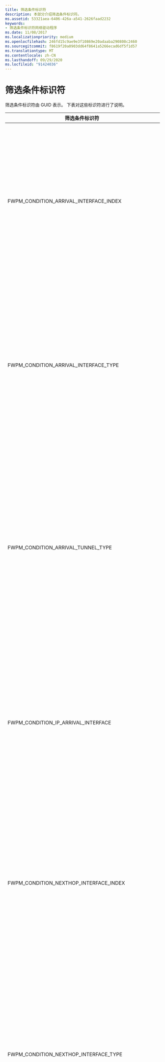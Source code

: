 ```yaml
---
title: 筛选条件标识符
description: 本部分介绍筛选条件标识符。
ms.assetid: 53321aea-6406-426a-a541-2626faad2232
keywords:
- 筛选条件标识符网络驱动程序
ms.date: 11/08/2017
ms.localizationpriority: medium
ms.openlocfilehash: 246fd15c9ae9e3f10869e20adaaba290808c2460
ms.sourcegitcommit: f8619f20a0903dd64f8641a5266ecad6df5f1d57
ms.translationtype: MT
ms.contentlocale: zh-CN
ms.lasthandoff: 09/29/2020
ms.locfileid: "91424036"
---
```

# <a name="filtering-condition-identifiers"></a>筛选条件标识符

筛选条件标识符由 GUID 表示。 下表对这些标识符进行了说明。

|筛选条件标识符|说明|
|----|----|
|FWPM_CONDITION_ARRIVAL_INTERFACE_INDEX|网络堆栈枚举的到达网络接口的索引。</br>WFP 使用到达接口来匹配此条件。 到达接口是在执行弱主机或转发之前，从网络进入 IP 堆栈入站之前，数据包看到的第一个接口。</br>出于重新授权目的，这种情况是不对称的，因为它本身就是入站条件。 这意味着，当延伸响应出站数据包上的入站连接时，WFP 将对此条件使用空值。</br>若要处理重新授权，必须使用第二个筛选器。 此第二个筛选器可以允许或阻止空值，也可以使用在这种情况下具有有效值的不同条件。 如果到达接口条件，接口条件的下一个跃点类将在出站数据包上具有有效接口。</br>请注意，此功能仅在 Windows Server 2008 R2、Windows 7 和更高版本的 Windows 中可用。|
|FWPM_CONDITION_ARRIVAL_INTERFACE_TYPE|由 Internet 分配的编号颁发机构 (IANA) 定义的到达网络接口的类型。 有关详细信息，请参阅 [IANAifType 定义](https://www.iana.org/assignments/ianaiftype-mib/ianaiftype-mib)。</br>WFP 使用到达接口来匹配此条件。 到达接口是在执行弱主机或转发之前，从网络进入 IP 堆栈入站之前，数据包看到的第一个接口。</br>出于重新授权目的，这种情况是不对称的，因为它本身就是入站条件。 这意味着，当延伸响应出站数据包上的入站连接时，WFP 将对此条件使用空值。</br>若要处理重新授权，必须使用第二个筛选器。 此第二个筛选器可以允许或阻止空值，也可以使用在这种情况下具有有效值的不同条件。 如果到达接口条件，接口条件的下一个跃点类将在出站数据包上具有有效接口。</br>请注意，这只在 Windows Server 2008 R2、Windows 7 和更高版本的 Windows 中 v。|
|FWPM_CONDITION_ARRIVAL_TUNNEL_TYPE|如果 IF_TYPE_TUNNEL [IP_ADAPTER_ADDRESSES](/windows/win32/api/iptypes/ns-iptypes-ip_adapter_addresses_lh) 结构的 IfType 成员，则为隧道使用的封装方法。 隧道类型由 IANA 定义。 有关详细信息，请参阅 [IANAifType 定义](https://www.iana.org/assignments/ianaiftype-mib/ianaiftype-mib) 和 Windows SDK [IP 帮助器](./ip-helper.md) 文档。</br>WFP 使用到达接口来匹配此条件。 到达接口是在执行弱主机或转发之前，从网络进入 IP 堆栈入站之前，数据包看到的第一个接口。</br>出于重新授权目的，这种情况是不对称的，因为它本身就是入站条件。 这意味着，当延伸响应出站数据包上的入站连接时，WFP 将对此条件使用空值。</br>若要处理重新授权，必须使用第二个筛选器。 此第二个筛选器可以允许或阻止空值，也可以使用在这种情况下具有有效值的不同条件。 如果到达接口条件，接口条件的下一个跃点类将在出站数据包上具有有效接口。</br>请注意，此功能仅在 Windows Server 2008 R2、Windows 7 和更高版本的 Windows 中可用。|
|FWPM_CONDITION_IP_ARRIVAL_INTERFACE|与到达 IP 地址关联的网络接口的 [LUID](/windows-hardware/drivers/ddi/igpupvdev/ns-igpupvdev-_luid) 。</br>WFP 使用到达接口来匹配此条件。 到达接口是在执行弱主机或转发之前，从网络进入 IP 堆栈入站之前，数据包看到的第一个接口。</br>出于重新授权目的，这种情况是不对称的，因为它本身就是入站条件。 这意味着，当延伸响应出站数据包上的入站连接时，WFP 将对此条件使用空值。</br>若要处理重新授权，必须使用第二个筛选器。 此第二个筛选器可以允许或阻止空值，也可以使用在这种情况下具有有效值的不同条件。 如果到达接口条件，接口条件的下一个跃点类将在出站数据包上具有有效接口。</br>请注意，此功能仅在 Windows Server 2008 R2、Windows 7 和更高版本的 Windows 中可用。|
|FWPM_CONDITION_NEXTHOP_INTERFACE_INDEX|网络堆栈枚举的到达网络接口的索引。</br>WFP 使用下一个跃点接口来匹配此条件。 下一个跃点接口是在执行弱主机或转发后，将 IP 堆栈向网络传出之前，数据包所看到的最后一个接口。</br>出于重新授权目的，这种情况是不对称的，因为它是固有的出站条件。 这意味着，当延伸响应入站数据包上的出站连接时，WFP 将对此条件使用空值。</br>若要处理重新授权，必须使用第二个筛选器。 此第二个筛选器可以允许或阻止空值，也可以使用在这种情况下具有有效值的不同条件。 对于下一个跃点接口条件，接口条件的到达类将在入站数据包上具有有效接口。</br>请注意，此功能仅在 Windows Server 2008 R2、Windows 7 和更高版本的 Windows 中可用。|
|FWPM_CONDITION_NEXTHOP_INTERFACE_TYPE|由 Internet 分配的编号颁发机构 (IANA) 定义的到达网络接口的类型。 有关详细信息，请参阅 [IANAifType 定义](https://www.iana.org/assignments/ianaiftype-mib/ianaiftype-mib)。</br>WFP 使用下一个跃点接口来匹配此条件。 下一个跃点接口是在执行弱主机或转发后，将 IP 堆栈向网络传出之前，数据包所看到的最后一个接口。</br>出于重新授权目的，这种情况是不对称的，因为它是固有的出站条件。 这意味着，当延伸响应入站数据包上的出站连接时，WFP 将对此条件使用空值。</br>若要处理重新授权，必须使用第二个筛选器。 此第二个筛选器可以允许或阻止空值，也可以使用在这种情况下具有有效值的不同条件。 对于下一个跃点接口条件，接口条件的到达类将在入站数据包上具有有效接口。</br>请注意，此功能仅在 Windows Server 2008 R2、Windows 7 和更高版本的 Windows 中可用。|
|FWPM_CONDITION_NEXTHOP_TUNNEL_TYPE|如果 IF_TYPE_TUNNEL [**IP_ADAPTER_ADDRESSES**](/windows/win32/api/iptypes/ns-iptypes-ip_adapter_addresses_lh)结构的**IfType**成员，则为隧道使用的封装方法。 隧道类型由 IANA 定义。 有关详细信息，请参阅 [IANAifType 定义](https://www.iana.org/assignments/ianaiftype-mib/ianaiftype-mib) 和 Windows SDK [IP 帮助器](./ip-helper.md) 文档。</br>WFP 使用下一个跃点接口来匹配此条件。 下一个跃点接口是在执行弱主机或转发后，将 IP 堆栈向网络传出之前，数据包所看到的最后一个接口。</br>出于重新授权目的，这种情况是不对称的，因为它是固有的出站条件。 这意味着，当延伸响应入站数据包上的出站连接时，WFP 将对此条件使用空值。</br>若要处理重新授权，必须使用第二个筛选器。 此第二个筛选器可以允许或阻止空值，也可以使用在这种情况下具有有效值的不同条件。 对于下一个跃点接口条件，接口条件的到达类将在入站数据包上具有有效接口。</br>请注意，此功能仅在 Windows Server 2008 R2、Windows 7 和更高版本的 Windows 中可用。|
|FWPM_CONDITION_IP_NEXTHOP_INTERFACE|与到达 IP 邮件关联的网络接口的[LUID](/windows-hardware/drivers/ddi/igpupvdev/ns-igpupvdev-_luid)</br>WFP 使用下一个跃点接口来匹配此条件。 下一个跃点接口是在执行弱主机或转发后，将 IP 堆栈向网络传出之前，数据包所看到的最后一个接口。</br>出于重新授权目的，这种情况是不对称的，因为它是固有的出站条件。 这意味着，当延伸响应入站数据包上的出站连接时，WFP 将对此条件使用空值。</br>若要处理重新授权，必须使用第二个筛选器。 此第二个筛选器可以允许或阻止空值，也可以使用在这种情况下具有有效值的不同条件。 对于下一个跃点接口条件，接口条件的到达类将在入站数据包上具有有效接口。</br>请注意，此功能仅在 Windows Server 2008 R2、Windows 7 和更高版本的 Windows 中可用。|
|FWPM_CONDITION_IP_LOCAL_ADDRESS|本地 IP 地址。|
|FWPM_CONDITION_IP_REMOTE_ADDRESS|远程 IP 地址。|
|FWPM_CONDITION_IP_SOURCE_ADDRESS|转发的数据包的源 IP 地址。|
|FWPM_CONDITION_IP_DESTINATION_ADDRESS|转发的数据包的目标 IP 地址。|
|FWPM_CONDITION_IP_LOCAL_ADDRESS_TYPE|本地 IP 地址类型。 可能的条件值为：</br>- NlatUnspecified</br>- NlatUnicast</br>- NlatAnycast</br>- NlatMulticast</br>- NlatBroadcast|
|FWPM_CONDITION_IP_DESTINATION_ADDRESS_TYPE|目标 IP 地址类型。 可能的条件值为：</br>- NlatUnspecified</br>- NlatUnicast</br>- NlatAnycast</br>- NlatMulticast</br>- NlatBroadcast|
|FWPM_CONDITION_IP_LOCAL_INTERFACE|与本地 IP 地址关联的网络接口的 LUID。|
|FWPM_CONDITION_IP_FORWARD_INTERFACE|要向其发送数据包的网络接口的 LUID。|
|FWPM_CONDITION_IP_PROTOCOL|[RFC 1700](https://tools.ietf.org/html/rfc1700)中指定的 IP 协议号。|
|FWPM_CONDITION_IP_LOCAL_PORT|本地传输协议端口号。|
|FWPM_CONDITION_IP_REMOTE_PORT|远程传输协议端口 |编号。|
|FWPM_CONDITION_ICMP_TYPE|在 [RFC 792](https://tools.ietf.org/html/rfc792)中指定的 "ICMP 类型" 字段。|
|FWPM_CONDITION_ICMP_CODE|在 [RFC 792](https://tools.ietf.org/html/rfc792)中指定的 "ICMP 代码" 字段。|
|FWPM_CONDITION_EMBEDDED_LOCAL_ADDRESS_TYPE|在 ICMP 数据包中嵌入的本地 IP 地址类型。 可能的条件值为：</br>- NlatUnspecified</br>- NlatUnicast</br>- NlatAnycast</br>- NlatMulticast</br>- NlatBroadcast|
|FWPM_CONDITION_EMBEDDED_REMOTE_ADDRESS|嵌入 ICMP 数据包的远程 IP 地址。|
|FWPM_CONDITION_EMBEDDED_PROTOCOL|在 ICMP 数据包中嵌入的 IP 协议号，如 [RFC 1700](https://tools.ietf.org/html/rfc1700)中所指定。|
|FWPM_CONDITION_EMBEDDED_LOCAL_PORT|在 ICMP 数据包中嵌入的本地传输协议端口号。|
|FWPM_CONDITION_EMBEDDED_REMOTE_PORT|在 ICMP 数据包中嵌入的远程传输协议端口号。|
|FWPM_CONDITION_FLAGS|筛选条件标志的组合的按位 "或"。 有关可能的标志的信息，请参阅 [筛选条件标志](filtering-condition-flags.md)。|
|FWPM_CONDITION_DIRECTION|数据报流量或数据流的方向。 可能的条件值为：</br>-FWP_DIRECTION_INBOUND</br>-FWP_DIRECTION_OUTBOUND</br></br>在数据报数据层和流数据包层中，此条件指定数据包的方向。</br>在流层和 ALE 流建立的层中，此条件指定连接的方向 (例如，本地应用程序启动连接时，入站数据包 FWPM_CONDITION_DIRECTION 设置为 FWP_DIRECTION_OUTBOUND) 。|
|FWPM_CONDITION_INTERFACE_INDEX|网络堆栈枚举的网络接口的索引。|
|FWPM_CONDITION_INTERFACE_TYPE|网络接口的总线类型。|
|FWPM_CONDITION_SUB_INTERFACE_INDEX|由网络堆栈枚举的逻辑网络接口的索引。|
|FWPM_CONDITION_SOURCE_INTERFACE_INDEX|网络堆栈枚举的转发数据包的源网络接口的索引。|
|FWPM_CONDITION_SOURCE_SUB_INTERFACE_INDEX|网络堆栈枚举的转发数据包的源逻辑网络接口的索引。|
|FWPM_CONDITION_DESTINATION_INTERFACE_INDEX|网络堆栈枚举的转发数据包的目标网络接口的索引。|
|FWPM_CONDITION_DESTINATION_SUB_INTERFACE_INDEX|网络堆栈枚举的转发数据包的目标逻辑网络接口的索引。|
|FWPM_CONDITION_ALE_APP_ID|应用程序的完整路径。|
|FWPM_CONDITION_ALE_USER_ID|本地用户的标识。|
|FWPM_CONDITION_ALE_REMOTE_USER_ID|远程用户的标识。|
|FWPM_CONDITION_ALE_REMOTE_MACHINE_ID|远程计算机的标识。|
|FWPM_CONDITION_ALE_PROMISCUOUS_MODE|允许或拒绝的原始套接字模式。 可能的条件值为：</br>-SIO_RCVALL</br>-SIO_RCVALL_IGMPMCAST</br>-SIO_RCVALL_MCAST</br>有关这些原始套接字模式的说明，请参阅 Microsoft Windows SDK 文档中的 [WSAIoctl](/windows/win32/api/winsock2/nf-winsock2-wsaioctl) 。|
|FWPM_CONDITION_ALE_SIO_FIREWALL_SYSTEM_PORT|保留以供内部使用。|
|FWPM_CONDITION_ALE_NAP_CONTEXT|保留以供内部使用。|
|FWPM_CONDITION_REMOTE_USER_TOKEN|远程用户的标识。|
|FWPM_CONDITION_RPC_IF_UUID|RPC 接口的 UUID。|
|FWPM_CONDITION_RPC_IF_VERSION|RPC 接口的版本。|
|FWPM_CONDITION_RCP_IF_FLAG|保留以供内部使用。|
|FWPM_CONDITION_DCOM_APP_ID|COM 应用程序的标识。|
|FWPM_CONDITION_IMAGE_NAME|应用程序的名称。|
|FWPM_CONDITION_RPC_PROTOCOL|RPC 协议。 可能的条件值为：</br>-RPC_PROTSEQ_TCP</br>-RPC_PROTSEQ_HTTP</br>-RPC_PROTSEQ_NMP|
|FWPM_CONDITION_RPC_AUTH_TYPE|身份验证服务类型。 有关身份验证服务类型的详细信息，请参阅 Windows SDK 文档的 RPC 部分中的 [身份验证-服务常量](/windows/desktop/Rpc/authentication-service-constants) 。|
|FWPM_CONDITION_RPC_AUTH_LEVEL|身份验证服务级别。 有关身份验证服务级别的详细信息，请参阅 Windows SDK 文档的 RPC 部分中的 [身份验证级别常量](/windows/desktop/Rpc/authentication-level-constants) 。|
|FWPM_CONDITION_SEC_ENCRYPT_ALGORITHM|基于证书的安全服务提供程序接口 (SSPI) 加密算法。|
|FWPM_CONDITION_SEC_KEY_SIZE|基于证书的安全服务提供程序接口 (SSPI) 加密密钥大小。|
|FWPM_CONDITION_IP_LOCAL_ADDRESS_V4|本地 IPv4 地址。|
|FWPM_CONDITION_IP_LOCAL_ADDRESS_V6|本地 IPv6 地址。|
|FWPM_CONDITION_PIPE|远程命名管道的名称。|
|FWPM_CONDITION_IP_REMOTE_ADDRESS_V4|远程 IPv4 地址。|
|FWPM_CONDITION_IP_REMOTE_ADDRESS_V6|远程 IPv6 地址。|
|FWPM_CONDITION_PROCESS_WITH_RPC_IF_UUID|具有 RPC 接口的进程的 UUID。|
|FWPM_CONDITION_RPC_EP_VALUE|保留以供内部使用。|
|FWPM_CONDITION_RPC_EP_FLAGS|保留以供内部使用。|
|FWPM_CONDITION_CLIENT_TOKEN|使用 RpcProxy 时客户端的标识。|
|FWPM_CONDITION_RPC_SERVER_NAME|RPC 服务器的名称（使用 RpcProxy 时）。|
|FWPM_CONDITION_RPC_SERVER_PORT|使用 RpcProxy 时 RPC 服务器上的端口。|
|FWPM_CONDITION_RPC_PROXY_AUTH_TYPE|RPC 代理身份验证服务类型。 有关身份验证服务类型的详细信息，请参阅 Windows SDK 文档的 RPC 部分中的 [身份验证-服务常量](/windows/desktop/Rpc/authentication-service-constants) 。|
|FWPM_CONDITION_TUNNEL_TYPE|隧道使用的封装方法。|
|FWPM_CONDITION_CLIENT_CERT_KEY_LENGTH|安全套接字层 (SSL) 客户端证书中的密钥长度。|
|FWPM_CONDITION_CLIENT_CERT_OID| (OID) 客户端证书中的对象标识符。|
|FWPM_CONDITION_INTERFACE_MAC_ADDRESS|发送或接收网络接口的物理地址。</br>**注意** 在 windows 8、Windows Server 2012 和更高版本的 Windows 中受支持。|
|FWPM_CONDITION_MAC_LOCAL_ADDRESS|本地网络接口的物理地址。 对于入站流量，这是帧中的目标 MAC 地址。 对于出站流量，这是帧的源 MAC 地址。</br>**注意**  在 windows 8、Windows Server 2012 和更高版本的 Windows 中受支持。|
|FWPM_CONDITION_MAC_REMOTE_ADDRESS|远程网络接口的物理地址。 对于入站流量，这是帧中的源 MAC 地址。 对于出站流量，这是帧的目标 MAC 地址。</br>**注意**  在 windows 8、Windows Server 2012 和更高版本的 Windows 中受支持。|
|FWPM_CONDITION_ETHER_TYPE|MAC 帧中指示的类型。 对于 IPv4 流量，此值为0x800，对于 IPv6 流量为0x86DD，对于 ARP 流量为0x806。  所有可能的值在 ntddndis 中定义为 NDIS_ETH_TYPE_Xxx。|
|FWPM_CONDITION_VLAN_ID|以太网 SNAP 标头中 VLAN 的标识符。</br>**注意**  在 windows 8、Windows Server 2012 和更高版本的 Windows 中受支持。|
|FWPM_CONDITION_NDIS_PORT|标识微型端口适配器端口的端口号。</br>**注意**  在 windows 8、Windows Server 2012 和更高版本的 Windows 中受支持。|
|FWPM_CONDITION_NDIS_MEDIA_TYPE|指定为 [NDIS_MEDIUM](/windows-hardware/drivers/ddi/ntddndis/ne-ntddndis-_ndis_medium) 枚举值之一的 NDIS 介质的类型。</br>**注意**  在 windows 8、Windows Server 2012 和更高版本的 Windows 中受支持。|
|FWPM_CONDITION_NDIS_PHYSICAL_MEDIA_TYPE|指定为 NDIS_PHYSICAL_MEDIUM 枚举值之一的通信接口的物理介质的类型。</br>**注意**  在 windows 8、Windows Server 2012 和更高版本的 Windows 中受支持。|
|FWPM_CONDITION_L2_FLAGS|用于 MAC 层的筛选条件标志组合的按位 "或"。 有关可能的标志的信息，请参阅 [筛选条件 L2 标志](filtering-condition-l2-flags.md)。</br>**注意**  在 windows 8、Windows Server 2012 和更高版本的 Windows 中受支持。|
|FWPM_CONDITION_MAC_LOCAL_ADDRESS_TYPE|本地 MAC 地址的链接类型。 这是在 FwpmTypes 中的 [DL_ADDRESS_TYPE](/windows/win32/api/fwpmtypes/ne-fwpmtypes-_midl___midl_itf_fwpmtypes_0000_0000_0001) 枚举中定义的值之一。</br>**注意**  在 windows 8、Windows Server 2012 和更高版本的 Windows 中受支持。|
|FWPM_CONDITION_MAC_REMOTE_ADDRESS_TYPE|远程 MAC 地址的链接类型。 这是在 FwpmTypes 中的 [DL_ADDRESS_TYPE](/windows/win32/api/fwpmtypes/ne-fwpmtypes-_midl___midl_itf_fwpmtypes_0000_0000_0001) 枚举中定义的值之一。</br>**注意**  在 windows 8、Windows Server 2012 和更高版本的 Windows 中受支持。|
|FWPM_CONDITION_INTERFACE|与本地 MAC 地址关联的网络接口的 LUID。</br>**注意**  在 windows 8、Windows Server 2012 和更高版本的 Windows 中受支持。|
|FWPM_CONDITION_ALE_PACKAGE_ID|AppContainer 受限包的安全标识符 (SID) 。</br>**注意**  在 windows 8、Windows Server 2012 和更高版本的 Windows 中受支持。|
|FWPM_CONDITION_MAC_SOURCE_ADDRESS|创建 MAC 帧的网络接口的物理地址。</br>**注意**  在 windows 8、Windows Server 2012 和更高版本的 Windows 中受支持。|
|FWPM_CONDITION_MAC_DESTINATION_ADDRESS|帧的目标网络接口的物理地址。</br>**注意**  在 windows 8、Windows Server 2012 和更高版本的 Windows 中受支持。|
|FWPM_CONDITION_MAC_SOURCE_ADDRESS_TYPE|创建该帧的接口的 MAC 地址的链接类型。 这是在 FwpmTypes 中的 [DL_ADDRESS_TYPE](/windows/win32/api/fwpmtypes/ne-fwpmtypes-_midl___midl_itf_fwpmtypes_0000_0000_0001) 枚举中定义的值之一。</br>**注意**  在 windows 8、Windows Server 2012 和更高版本的 Windows 中受支持。|
|FWPM_CONDITION_MAC_DESTINATION_ADDRESS_TYPE|帧的目标接口的 MAC 地址的链接类型。 这是在 FwpmTypes 中的 [DL_ADDRESS_TYPE](/windows/win32/api/fwpmtypes/ne-fwpmtypes-_midl___midl_itf_fwpmtypes_0000_0000_0001) 枚举中定义的值之一。</br>**注意**  在 windows 8、Windows Server 2012 和更高版本的 Windows 中受支持。|
|FWPM_CONDITION_IP_SOURCE_PORT|传输协议源端口号。</br>**注意**  在 windows 8、Windows Server 2012 和更高版本的 Windows 中受支持。|
|FWPM_CONDITION_IP_DESTINATION_PORT|传输协议目标端口号。</br>**注意**  在 windows 8、Windows Server 2012 和更高版本的 Windows 中受支持。|
|FWPM_CONDITION_VSWITCH_ID|虚拟交换机的 GUID。</br>**注意**  在 windows 8、Windows Server 2012 和更高版本的 Windows 中受支持。|
|FWPM_CONDITION_VSWITCH_NETWORK_TYPE|与虚拟交换机关联的网络的类型。 这是在 FwpTypes 中的 [FWP_VSWITCH_NETWORK_TYPE](/windows/win32/api/fwptypes/ne-fwptypes-fwp_vswitch_network_type) 枚举中定义的值之一。</br>**注意**  在 windows 8 和更高版本的 Windows 中受支持。|
|FWPM_CONDITION_VSWITCH_SOURCE_INTERFACE_ID|创建该帧的虚拟交换机的接口的 GUID。</br>**注意**  在 windows 8、Windows Server 2012 和更高版本的 Windows 中受支持。|
|FWPM_CONDITION_VSWITCH_DESTINATION_INTERFACE_ID|帧所指向的虚拟交换机的接口的 GUID。</br>**注意**  在 windows 8 和更高版本的 Windows 中受支持。|
|FWPM_CONDITION_VSWITCH_SOURCE_INTERFACE_TYPE|创建该帧的虚拟交换机接口的类型。 这是在 Ntddndis 中的 [NDIS_NIC_SWITCH_TYPE](/windows-hardware/drivers/ddi/ntddndis/ne-ntddndis-_ndis_nic_switch_type) 枚举中定义的值之一。</br>**注意**  在 windows 8、Windows Server 2012 和更高版本的 Windows 中受支持。|
|FWPM_CONDITION_VSWITCH_DESTINATION_INTERFACE_TYPE|帧的目标虚拟交换机接口的类型。 这是在 Ntddndis 中的 [NDIS_NIC_SWITCH_TYPE](/windows-hardware/drivers/ddi/ntddndis/ne-ntddndis-_ndis_nic_switch_type) 枚举中定义的值之一。</br>**注意**  在 windows 8、Windows Server 2012 和更高版本的 Windows 中受支持。|
|FWPM_CONDITION_VSWITCH_SOURCE_VM_ID|VSwitch 源虚拟机的唯一标识符。</br>**注意**  在 windows 8、Windows Server 2012 和更高版本的 Windows 中受支持。|
|FWPM_CONDITION_VSWITCH_DESTINATION_VM_ID|VSwitch 目标虚拟机的唯一标识符。</br>**注意**  在 windows 8、Windows Server 2012 和更高版本的 Windows 中受支持。|
|FWPM_CONDITION_VSWITCH_TENANT_NETWORK_ID|VSwitch 网络的唯一标识符。 不能与 VLAN_IDs 结合使用。</br>**注意**  在 windows 8、Windows Server 2012 和更高版本的 Windows 中受支持。|
|FWPM_CONDITION_ALE_PACKAGE_ID|应用容器 (SID) 的安全标识符。</br>**注意**  在 windows 8、Windows Server 2012 和更高版本的 Windows 中受支持。|
|FWPM_CONDITION_ALE_ORIGINAL_APP_ID|在从代理更改之前，应用程序的原始完整路径。  请注意，如果不涉及代理，则该代理将与 FWPM_CONDITION_ALE_APP_ID 相同。</br>**注意**  在 windows 8、Windows Server 2012 和更高版本的 Windows 中受支持。|
|FWPM_CONDITION_QM_MODE|快速模式 (QM) 模式。</br>**注意**  在 windows 8、Windows Server 2012 和更高版本的 Windows 中受支持。|